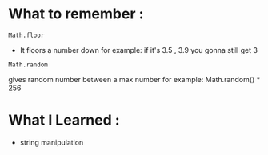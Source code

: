 # What to remember :

```
Math.floor
```

- It floors a number down for example: if it's 3.5 , 3.9 you gonna still get 3

```
Math.random
```

gives random number between a max number for example: Math.random() \* 256

# What I Learned :

- string manipulation
